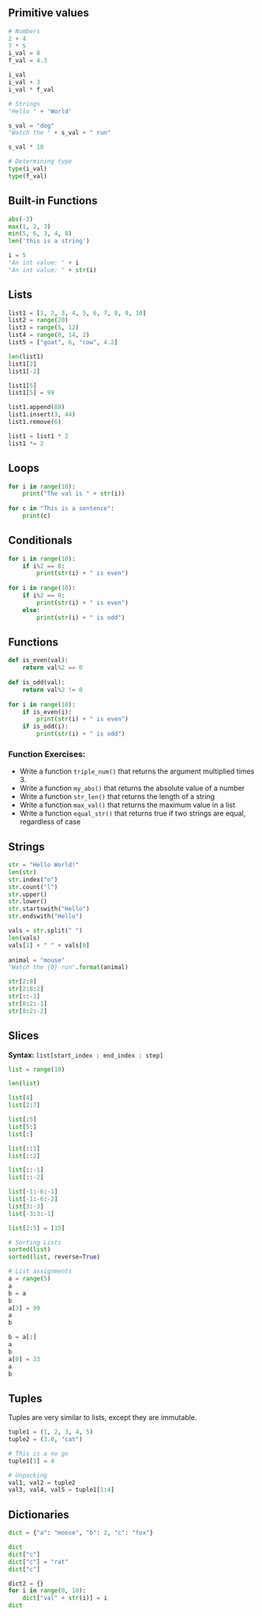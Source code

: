## Primitive values

```python
# Numbers
2 + 4
7 * 5
i_val = 8
f_val = 4.3

i_val
i_val + 3
i_val * f_val

# Strings
"Hello " + 'World'

s_val = "dog"
"Watch the " + s_val + " run"

s_val * 10

# Determining type
type(i_val)
type(f_val)
```

## Built-in Functions

```python
abs(-3)
max(1, 2, 3)
min(5, 6, 3, 4, 8)
len('this is a string')

i = 5
"An int value: " + i
"An int value: " + str(i)
```

## Lists

```python
list1 = [1, 2, 3, 4, 5, 6, 7, 8, 9, 10]
list2 = range(20)
list3 = range(5, 12)
list4 = range(0, 14, 2)
list5 = ["goat", 6, "cow", 4.2]

len(list1)
list1[2]
list1[-2]

list1[5]
list1[5] = 99

list1.append(88)
list1.insert(3, 44)
list1.remove(6)

list1 = list1 * 2
list1 *= 2
```

## Loops

```python
for i in range(10):
    print("The val is " + str(i))
    
for c in "This is a sentence":
    print(c)
```

## Conditionals

```python
for i in range(10):
    if i%2 == 0:
        print(str(i) + " is even")
      
for i in range(10):
    if i%2 == 0:
        print(str(i) + " is even")
    else:
        print(str(i) + " is odd")
```

## Functions

```python
def is_even(val):
    return val%2 == 0
      
def is_odd(val):
    return val%2 != 0
       
for i in range(10):
    if is_even(i):
        print(str(i) + " is even")
    if is_odd(i):
        print(str(i) + " is odd")
```

### Function Exercises: 
* Write a function `triple_num()` that returns the argument multiplied times 3.
* Write a function `my_abs()` that returns the absolute value of a number
* Write a function `str_len()` that returns the length of a string
* Write a function `max_val()` that returns the maximum value in a list
* Write a function `equal_str()` that returns true if two strings are equal, regardless of case


## Strings

```python
str = "Hello World!"
len(str)
str.index("o")
str.count("l")
str.upper()
str.lower()
str.startswith("Hello")
str.endswith("Hello")

vals = str.split(" ")
len(vals)
vals[1] + " " + vals[0]
 
animal = "mouse"
"Watch the {0} run".format(animal)

str[2:8]
str[2:8:2]
str[::-1]
str[8:2:-1]
str[8:2:-2]
```

## Slices

**Syntax:** `list[start_index : end_index : step]`

```python
list = range(10)

len(list)

list[4]
list[2:7]

list[:5]
list[5:]
list[:]

list[::1]
list[::2]

list[::-1]
list[::-2]

list[-1:-6:-1]
list[-1:-6:-2]
list[3:-3]
list[-3:3:-1]

list[2:5] = [15]

# Sorting Lists
sorted(list)
sorted(list, reverse=True)

# List assignments
a = range(5)
a
b = a
b
a[3] = 99
a
b

b = a[:]
a
b
a[0] = 33
a
b
```


## Tuples

Tuples are very similar to lists, except they are immutable.

```python
tuple1 = (1, 2, 3, 4, 5)
tuple2 = (3.0, "cat")

# This is a no go
tuple1[1] = 4

# Unpacking 
val1, val2 = tuple2
val3, val4, val5 = tuple1[1:4]
```

## Dictionaries

```python
dict = {"a": "moose", "b": 2, "c": "fox"}

dict
dict["c"]
dict["c"] = "rat"
dict["c"]

dict2 = {}
for i in range(0, 10):
    dict["val" + str(i)] = i
dict
```
